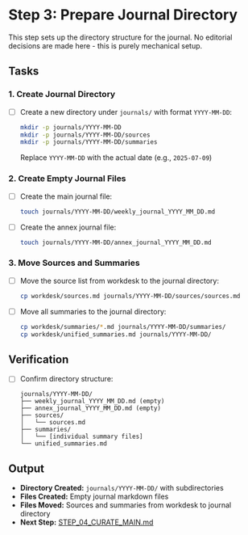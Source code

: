 # Step 3: Prepare Journal Directory

This step sets up the directory structure for the journal. No editorial decisions are made here - this is purely mechanical setup.

## Tasks

### 1. Create Journal Directory

- [ ] Create a new directory under `journals/` with format `YYYY-MM-DD`:
  ```bash
  mkdir -p journals/YYYY-MM-DD
  mkdir -p journals/YYYY-MM-DD/sources
  mkdir -p journals/YYYY-MM-DD/summaries
  ```
  
  Replace `YYYY-MM-DD` with the actual date (e.g., `2025-07-09`)

### 2. Create Empty Journal Files

- [ ] Create the main journal file:
  ```bash
  touch journals/YYYY-MM-DD/weekly_journal_YYYY_MM_DD.md
  ```

- [ ] Create the annex journal file:
  ```bash
  touch journals/YYYY-MM-DD/annex_journal_YYYY_MM_DD.md
  ```

### 3. Move Sources and Summaries

- [ ] Move the source list from workdesk to the journal directory:
  ```bash
  cp workdesk/sources.md journals/YYYY-MM-DD/sources/sources.md
  ```

- [ ] Move all summaries to the journal directory:
  ```bash
  cp workdesk/summaries/*.md journals/YYYY-MM-DD/summaries/
  cp workdesk/unified_summaries.md journals/YYYY-MM-DD/
  ```

## Verification

- [ ] Confirm directory structure:
  ```
  journals/YYYY-MM-DD/
  ├── weekly_journal_YYYY_MM_DD.md (empty)
  ├── annex_journal_YYYY_MM_DD.md (empty)
  ├── sources/
  │   └── sources.md
  ├── summaries/
  │   └── [individual summary files]
  └── unified_summaries.md
  ```

## Output

- **Directory Created:** `journals/YYYY-MM-DD/` with subdirectories
- **Files Created:** Empty journal markdown files
- **Files Moved:** Sources and summaries from workdesk to journal directory
- **Next Step:** [STEP_04_CURATE_MAIN.md](STEP_04_CURATE_MAIN.md)